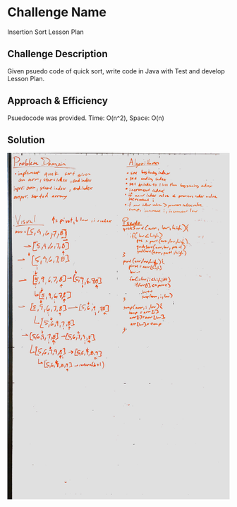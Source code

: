 # Challenge Name
Insertion Sort Lesson Plan

## Challenge Description
Given psuedo code of quick sort, write code in Java with Test and develop Lesson Plan.

## Approach & Efficiency
Psuedocode was provided. Time: O(n^2), Space: O(n)

## Solution
![Quick Sort Whiteboard](../../assets/quickSort-whiteboard.jpg)